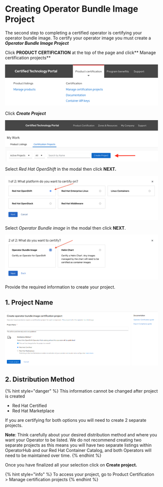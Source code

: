 # Creating Operator Bundle Image Project



The second step to completing a certified operator is certifying your operator bundle image. To certify your operator image you must create a _**Operator Bundle Image Project**_

Click **PRODUCT CERTIFICATION** at the top of the page and click** Manage certification projects**

![](../../.gitbook/assets/screenshot1.png)

Click _**Create Project**_&#x20;

![](../../.gitbook/assets/screen-shot-2021-04-26-at-3.31.41-pm.png)

Select _Red Hat OpenShift_ in the modal then click **NEXT.**‌

![](../../.gitbook/assets/screen-shot-2021-07-07-at-10.51.55-am.png)

Select _Operator Bundle image_ in the modal then click **NEXT**.‌

![](../../.gitbook/assets/screen-shot-2021-07-07-at-10.50.33-am.png)

Provide the required information to create your project.

## 1. Project Name

![](../../.gitbook/assets/screenshot2.png)

## 2. Distribution Method

{% hint style="danger" %}
This information cannot be changed after project is created

* Red Hat Certified&#x20;
* Red Hat Marketplace

If you are certifying for both options you will need to create 2 separate projects.&#x20;

**Note**: Think carefully about your desired distribution method and where you want your Operator to be listed. We do not recommend creating two separate projects as this means you will have two separate listings within OperatorHub and our Red Hat Container Catalog, and both Operators will need to be maintained over time.
{% endhint %}

Once you have finalized all your selection click on **Create project.**

{% hint style="info" %}
To access your project, go to Product Certification > Manage certification projects&#x20;
{% endhint %}

